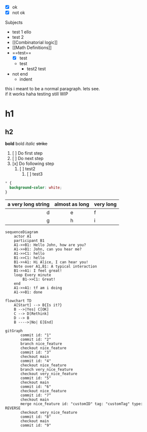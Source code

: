 - [x] ok
- [x] not ok

Subjects
- test 1 ello
- test 2
- [[Combinatorial logic]] 
- [[Math Definitions]] 
- ==test==
	- [x] test
	- test
		- test2 test
- not end
	- indent

this i meant to be a normal paragraph.
lets see.  
if it works
haha testing still WIP
# h1
## h2
**bold** bold
*italic*
~~strike~~
1. [ ] Do first step
2. [ ] Do next step
3. [x] Do following step
	1. [ ] test2
		1. [ ] test3

```css
* {
  background-color: white;
}
```

a very long string|almost as long|very long
--:|:--:|:--
d|e|f
g|h|i

```mermaid
sequenceDiagram
    actor A1
    participant B1
    A1->>B1: Hello John, how are you?
    A1->>B1: John, can you hear me?
    A1->>C1: hello
    B1->>C1: hello
    B1->>A1: Hi Alice, I can hear you!
    Note over A1,B1: A typical interaction
    B1->>A1: I feel great!
    loop Every minute
        B1->>C1: Great!
    end
    A1->>A1: tf am i doing
    A1->>B1: done
```

```mermaid
flowchart TD
    A[Start] --> B{Is it?}
    B -->|Yes| C[OK]
    C --> D[Rethink]
    D --> B
    B ---->|No| E[End]
```
```mermaid
gitGraph
       commit id: "1"
       commit id: "2"
       branch nice_feature
       checkout nice_feature
       commit id: "3"
       checkout main
       commit id: "4"
       checkout nice_feature
       branch very_nice_feature
       checkout very_nice_feature
       commit id: "5"
       checkout main
       commit id: "6"
       checkout nice_feature
       commit id: "7"
       checkout main
       merge nice_feature id: "customID" tag: "customTag" type: REVERSE
       checkout very_nice_feature
       commit id: "8"
       checkout main
       commit id: "9"
```